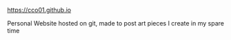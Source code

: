 https://cco01.github.io

Personal Website hosted on git, made to post art pieces I create in my spare time

